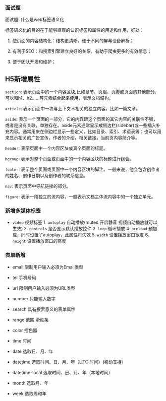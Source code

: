 ### 面试题

面试题: 什么是web标签语义化

标签语义化的目的在于能够直观的认识标签和属性的用途和作用，好处：

1. 使页面的内容结构化：结构更清晰，便于不同的屏幕设备解析；

2. 有利于SEO：和搜索引擎建立良好的关系，有助于爬虫更多的有效信息；

3. 便于团队开发和维护；

## H5新增属性

`section`: 表示页面中的一个内容区块,比如章节、页眉、页脚或页面的其他部分。可以和h1、h2……等元素结合起来使用，表示文档结构。

`article`: 表示页面中一块与上下文不相关的独立内容。比如一篇文章。

`aside`: 表示一个页面的一部分，它的内容跟这个页面的其它内容的关联性不强，或者是没有关联，单独存在。aside元素通常显示成侧边栏(sidebar)或一些插入补充内容。通常用来在侧边栏显示一些定义，比如目录、索引、术语表等；也可以用来显示相关的广告宣传，作者的介绍，相关链接，当前页内容简介等。

`header`: 表示页面中一个内容区块或真个页面的标题。

`hgroup`: 表示对整个页面或页面中的一个内容区块的标题进行组合。

`footer`: 表示整个页面或页面中一个内容区块的脚注。一般来说，他会包含创作者的姓名、创作日期以及创作者的联系信息。

`nav`: 表示页面中导航链接的部分。

`figure`: 表示一段独立的流内容，一般表示文档主体流内容中的一个独立单元。

### 新增多媒体标签

+ `video` 视频标签
        1.  `autoplay` 自动播放(muted 开启静音  视频自动播放就可以生效)
        2.  `controls` 是否显示默认播放控件
        3.  `loop` 循环播放
        4.  `preload` 预加载，同时设置了autoplay，此属性将失效
        5.  `width` 设置播放窗口宽度
        6.  `height` 设置播放窗口的高度

### 表单新增

+ email 限制用户输入必须为Email类型

+ tel 手机号码

+ url 限制用户输入必须为URL类型

+ number 只能输入数字

+ search 具有搜索意义的表单属性

+ range 范围 滑动条

+ color 拾色器

+ time 时间

+ date 选取日、月、年

+ datetime 选取时间、日、月、年（UTC 时间）(移动支持)

+ datetime-local 选取时间、日、月、年（本地时间）

+ month 选取月、年

+ week 选取周和年
